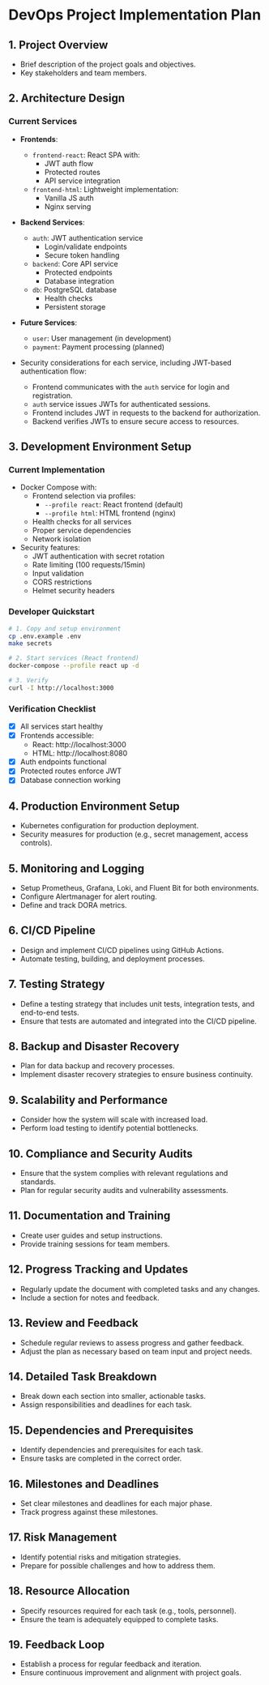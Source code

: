 # DevOps Project Implementation Plan

## 1. Project Overview
- Brief description of the project goals and objectives.
- Key stakeholders and team members.

## 2. Architecture Design

### Current Services
- **Frontends**:
  - `frontend-react`: React SPA with:
    - JWT auth flow
    - Protected routes
    - API service integration
  - `frontend-html`: Lightweight implementation:
    - Vanilla JS auth
    - Nginx serving

- **Backend Services**:
  - `auth`: JWT authentication service
    - Login/validate endpoints
    - Secure token handling
  - `backend`: Core API service
    - Protected endpoints
    - Database integration
  - `db`: PostgreSQL database
    - Health checks
    - Persistent storage

- **Future Services**:
  - `user`: User management (in development)
  - `payment`: Payment processing (planned)
- Security considerations for each service, including JWT-based authentication flow:
  - Frontend communicates with the `auth` service for login and registration.
  - `auth` service issues JWTs for authenticated sessions.
  - Frontend includes JWT in requests to the backend for authorization.
  - Backend verifies JWTs to ensure secure access to resources.

## 3. Development Environment Setup

### Current Implementation
- Docker Compose with:
  - Frontend selection via profiles:
    - `--profile react`: React frontend (default)
    - `--profile html`: HTML frontend (nginx)
  - Health checks for all services
  - Proper service dependencies
  - Network isolation
- Security features:
  - JWT authentication with secret rotation
  - Rate limiting (100 requests/15min)
  - Input validation
  - CORS restrictions
  - Helmet security headers

### Developer Quickstart
```bash
# 1. Copy and setup environment
cp .env.example .env
make secrets

# 2. Start services (React frontend)
docker-compose --profile react up -d

# 3. Verify
curl -I http://localhost:3000
```

### Verification Checklist
- [x] All services start healthy
- [x] Frontends accessible:
  - React: http://localhost:3000
  - HTML: http://localhost:8080
- [x] Auth endpoints functional
- [x] Protected routes enforce JWT
- [x] Database connection working

## 4. Production Environment Setup
- Kubernetes configuration for production deployment.
- Security measures for production (e.g., secret management, access controls).

## 5. Monitoring and Logging
- Setup Prometheus, Grafana, Loki, and Fluent Bit for both environments.
- Configure Alertmanager for alert routing.
- Define and track DORA metrics.

## 6. CI/CD Pipeline
- Design and implement CI/CD pipelines using GitHub Actions.
- Automate testing, building, and deployment processes.

## 7. Testing Strategy
- Define a testing strategy that includes unit tests, integration tests, and end-to-end tests.
- Ensure that tests are automated and integrated into the CI/CD pipeline.

## 8. Backup and Disaster Recovery
- Plan for data backup and recovery processes.
- Implement disaster recovery strategies to ensure business continuity.

## 9. Scalability and Performance
- Consider how the system will scale with increased load.
- Perform load testing to identify potential bottlenecks.

## 10. Compliance and Security Audits
- Ensure that the system complies with relevant regulations and standards.
- Plan for regular security audits and vulnerability assessments.

## 11. Documentation and Training
- Create user guides and setup instructions.
- Provide training sessions for team members.

## 12. Progress Tracking and Updates
- Regularly update the document with completed tasks and any changes.
- Include a section for notes and feedback.

## 13. Review and Feedback
- Schedule regular reviews to assess progress and gather feedback.
- Adjust the plan as necessary based on team input and project needs.

## 14. Detailed Task Breakdown
- Break down each section into smaller, actionable tasks.
- Assign responsibilities and deadlines for each task.

## 15. Dependencies and Prerequisites
- Identify dependencies and prerequisites for each task.
- Ensure tasks are completed in the correct order.

## 16. Milestones and Deadlines
- Set clear milestones and deadlines for each major phase.
- Track progress against these milestones.

## 17. Risk Management
- Identify potential risks and mitigation strategies.
- Prepare for possible challenges and how to address them.

## 18. Resource Allocation
- Specify resources required for each task (e.g., tools, personnel).
- Ensure the team is adequately equipped to complete tasks.

## 19. Feedback Loop
- Establish a process for regular feedback and iteration.
- Ensure continuous improvement and alignment with project goals.
